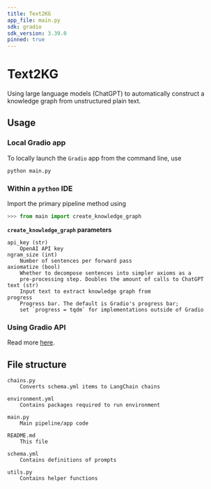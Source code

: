 ```yaml
---
title: Text2KG
app_file: main.py
sdk: gradio
sdk_version: 3.39.0
pinned: true
---
```

# Text2KG

Using large language models (ChatGPT) to automatically construct a knowledge graph from unstructured plain text.

## Usage

### Local Gradio app

To locally launch the `Gradio` app from the command line, use

```
python main.py
```

### Within a `python` IDE

Import the primary pipeline method using

```python
>>> from main import create_knowledge_graph
```

**`create_knowledge_graph` parameters**

```
api_key (str)
    OpenAI API key
ngram_size (int)
    Number of sentences per forward pass
axiomatize (bool)
    Whether to decompose sentences into simpler axioms as a
    pre-processing step. Doubles the amount of calls to ChatGPT
text (str)
    Input text to extract knowledge graph from
progress
    Progress bar. The default is Gradio's progress bar; 
    set `progress = tqdm` for implementations outside of Gradio
```

### Using Gradio API

Read more [here](https://www.gradio.app/docs/python-client).

## File structure

```
chains.py
    Converts schema.yml items to LangChain chains

environment.yml
    Contains packages required to run environment

main.py
    Main pipeline/app code

README.md
    This file

schema.yml
    Contains definitions of prompts

utils.py
    Contains helper functions
```